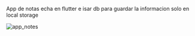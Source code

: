 App de notas echa en flutter e isar db para guardar la informacion solo en local storage

![app_notes](https://github.com/user-attachments/assets/5acfcaa1-6c8f-4b5b-a48b-9713652fefdf)


